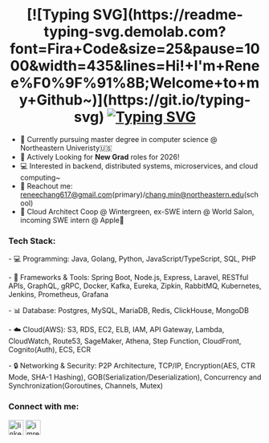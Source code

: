<h1 align="center">
[![Typing SVG](https://readme-typing-svg.demolab.com?font=Fira+Code&size=25&pause=1000&width=435&lines=Hi!+I'm+Renee%F0%9F%91%8B;Welcome+to+my+Github~)](https://git.io/typing-svg)
<a href="https://git.io/typing-svg"><img src="https://readme-typing-svg.herokuapp.com?font=Overpass&weight=500&size=35&pause=500&color=0D8B19&background=FFFFFF00&center=true&vCenter=true&random=false&width=500&height=65&lines=Hi!+I'm+Renee%F0%9F%91%8B;Welcome+to+my+Github!" alt="Typing SVG" /></a>
</h1>

- 🌟 Currently pursuing master degree in computer science @ Northeastern Univeristy🇺🇸
- 🚀 Actively Looking for **New Grad** roles for 2026!
- 💻 Interested in backend, distributed systems, microservices, and cloud computing~
- 📮 Reachout me: reneechang617@gmail.com(primary)/chang.min@northeastern.edu(school)
- 🙋 Cloud Architect Coop @ Wintergreen, ex-SWE intern @ World Salon, incoming SWE intern @ Apple

<h3 align="left">Tech Stack:</h3> 
<p align="left"> 
  - 💻 Programming: Java, Golang, Python, JavaScript/TypeScript, SQL, PHP
</p> 
<p align="left">  
  - 🔧 Frameworks & Tools: Spring Boot, Node.js, Express, Laravel, RESTful APIs, GraphQL, gRPC, Docker, Kafka, Eureka, Zipkin, RabbitMQ, Kubernetes, Jenkins, Prometheus, Grafana
</p> 
<p align="left"> 
  - 📊 Database: Postgres, MySQL, MariaDB, Redis, ClickHouse, MongoDB
</p> 
<p align="left"> 
  - ☁️ Cloud(AWS): S3, RDS, EC2, ELB, IAM, API Gateway, Lambda, CloudWatch, Route53, SageMaker, Athena, Step Function, CloudFront, Cognito(Auth), ECS, ECR
</p>
<p align="left"> 
  - 🔒 Networking & Security: P2P Architecture, TCP/IP, Encryption(AES, CTR Mode, SHA-1 Hashing), GOB(Serialization/Deserialization), Concurrency and Synchronization(Goroutines, Channels, Mutex)
</p>

<h3 align="left">Connect with me:</h3>
<p align="left">
<a href="https://www.linkedin.com/in/renee617/" target="blank"><img align="center" src="https://raw.githubusercontent.com/rahuldkjain/github-profile-readme-generator/master/src/images/icons/Social/linked-in-alt.svg" alt="linkedin.com/in/renee617/" height="30" width="30" /></a>
<a href="https://www.instagram.com/imrenee_0617/" target="blank"><img align="center" src="https://raw.githubusercontent.com/rahuldkjain/github-profile-readme-generator/master/src/images/icons/Social/instagram.svg" alt="imrenee_0617" height="30" width="30" /></a>
</p>

<!---
Reneechang17/Reneechang17 is a ✨ special ✨ repository because its `README.md` (this file) appears on your GitHub profile.
You can click the Preview link to take a look at your changes.
--->
